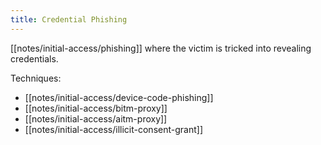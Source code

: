 ```yaml
---
title: Credential Phishing
---
```


[[notes/initial-access/phishing]] where the victim is tricked into revealing credentials.

Techniques:

- [[notes/initial-access/device-code-phishing]]
- [[notes/initial-access/bitm-proxy]]
- [[notes/initial-access/aitm-proxy]]
- [[notes/initial-access/illicit-consent-grant]]
